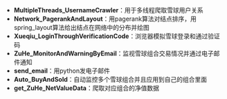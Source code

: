 + **MultipleThreads_UsernameCrawler**：用于多线程爬取雪球用户关系
+ **Network_PagerankAndLayout**：用pagerank算法对结点排序，用spring_layout算法给出结点在网络中的分布并绘图
+ **Xueqiu_LoginThroughVerificationCode**：浏览器模拟雪球登录和通过验证码
+ **ZuHe_MonitorAndWarningByEmail**：监视雪球组合交易情况并通过电子邮件通知
+ **send_email**：用python发电子邮件
+ **Auto_BuyAndSold**：自动监控多个雪球组合并且应用到自己的组合里面
+ **get_ZuHe_NetValueData**：爬取对应组合的净值数据
